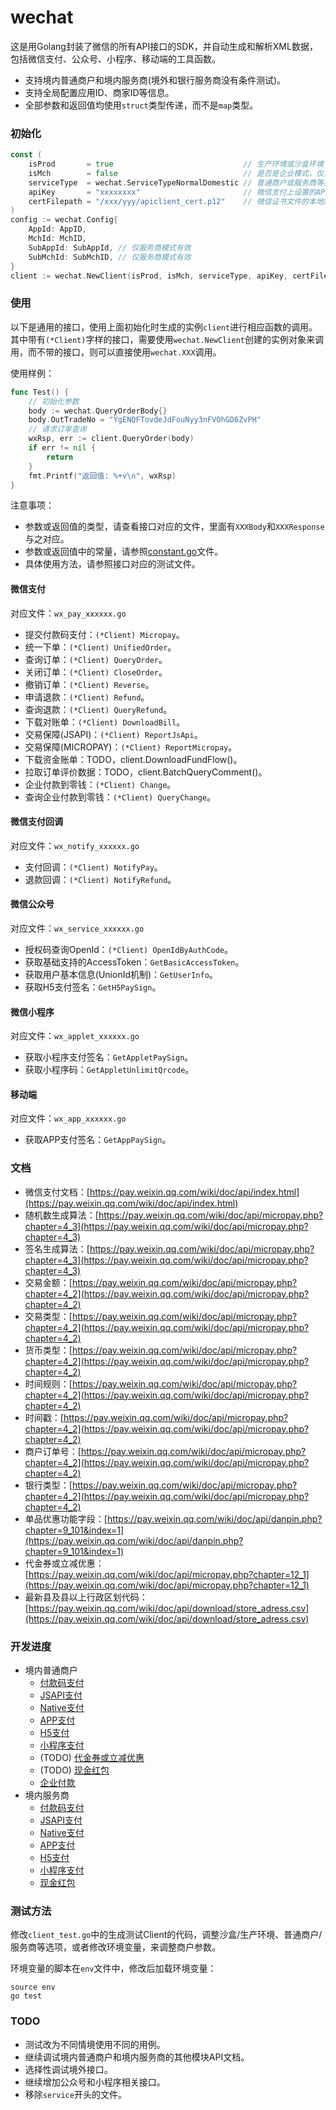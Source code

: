 # wechat

这是用Golang封装了微信的所有API接口的SDK，并自动生成和解析XML数据，包括微信支付、公众号、小程序、移动端的工具函数。

* 支持境内普通商户和境内服务商(境外和银行服务商没有条件测试)。
* 支持全局配置应用ID、商家ID等信息。
* 全部参数和返回值均使用`struct`类型传递，而不是`map`类型。

### 初始化

```go
const (
    isProd       = true                             // 生产环境或沙盒环境
    isMch        = false                            // 是否是企业模式，仅当调用企业付款时为true
    serviceType  = wechat.ServiceTypeNormalDomestic // 普通商户或服务商等类型
    apiKey       = "xxxxxxxx"                       // 微信支付上设置的API Key
    certFilepath = "/xxx/yyy/apiclient_cert.p12"    // 微信证书文件的本地路径，仅部分接口使用，如果不使用这些接口，可以传递空值
)
config := wechat.Config{
    AppId: AppID,
    MchId: MchID,
    SubAppId: SubAppId, // 仅服务商模式有效
    SubMchId: SubMchID, // 仅服务商模式有效
}
client := wechat.NewClient(isProd, isMch, serviceType, apiKey, certFilepath, config)
```

### 使用

以下是通用的接口，使用上面初始化时生成的实例`client`进行相应函数的调用。其中带有`(*Client)`字样的接口，需要使用`wechat.NewClient`创建的实例对象来调用，而不带的接口，则可以直接使用`wechat.XXX`调用。

使用样例：

```go
func Test() {
	// 初始化参数
	body := wechat.QueryOrderBody{}
	body.OutTradeNo = "YgENQFTovdeJdFouNyy3nFVOhGD6ZvPH"
	// 请求订单查询
	wxRsp, err := client.QueryOrder(body)
	if err != nil {
		return
	}
	fmt.Printf("返回值: %+v\n", wxRsp)
}
```

注意事项：

* 参数或返回值的类型，请查看接口对应的文件，里面有`XXXBody`和`XXXResponse`与之对应。
* 参数或返回值中的常量，请参照[constant.go](constant.go)文件。
* 具体使用方法，请参照接口对应的测试文件。

#### 微信支付

对应文件：`wx_pay_xxxxxx.go`

* 提交付款码支付：`(*Client) Micropay`。
* 统一下单：`(*Client) UnifiedOrder`。
* 查询订单：`(*Client) QueryOrder`。
* 关闭订单：`(*Client) CloseOrder`。
* 撤销订单：`(*Client) Reverse`。
* 申请退款：`(*Client) Refund`。
* 查询退款：`(*Client) QueryRefund`。
* 下载对账单：`(*Client) DownloadBill`。
* 交易保障(JSAPI)：`(*Client) ReportJsApi`。
* 交易保障(MICROPAY)：`(*Client) ReportMicropay`。
* 下载资金账单：TODO，client.DownloadFundFlow()。
* 拉取订单评价数据：TODO，client.BatchQueryComment()。
* 企业付款到零钱：`(*Client) Change`。
* 查询企业付款到零钱：`(*Client) QueryChange`。

#### 微信支付回调

对应文件：`wx_notify_xxxxxx.go`

* 支付回调：`(*Client) NotifyPay`。
* 退款回调：`(*Client) NotifyRefund`。

#### 微信公众号

对应文件：`wx_service_xxxxxx.go`

* 授权码查询OpenId：`(*Client) OpenIdByAuthCode`。
* 获取基础支持的AccessToken：`GetBasicAccessToken`。
* 获取用户基本信息(UnionId机制)：`GetUserInfo`。
* 获取H5支付签名：`GetH5PaySign`。

#### 微信小程序

对应文件：`wx_applet_xxxxxx.go`

* 获取小程序支付签名：`GetAppletPaySign`。
* 获取小程序码：`GetAppletUnlimitQrcode`。

#### 移动端

对应文件：`wx_app_xxxxxx.go`

* 获取APP支付签名：`GetAppPaySign`。

### 文档

* 微信支付文档：[https://pay.weixin.qq.com/wiki/doc/api/index.html](https://pay.weixin.qq.com/wiki/doc/api/index.html)
* 随机数生成算法：[https://pay.weixin.qq.com/wiki/doc/api/micropay.php?chapter=4_3](https://pay.weixin.qq.com/wiki/doc/api/micropay.php?chapter=4_3)
* 签名生成算法：[https://pay.weixin.qq.com/wiki/doc/api/micropay.php?chapter=4_3](https://pay.weixin.qq.com/wiki/doc/api/micropay.php?chapter=4_3)
* 交易金额：[https://pay.weixin.qq.com/wiki/doc/api/micropay.php?chapter=4_2](https://pay.weixin.qq.com/wiki/doc/api/micropay.php?chapter=4_2)
* 交易类型：[https://pay.weixin.qq.com/wiki/doc/api/micropay.php?chapter=4_2](https://pay.weixin.qq.com/wiki/doc/api/micropay.php?chapter=4_2)
* 货币类型：[https://pay.weixin.qq.com/wiki/doc/api/micropay.php?chapter=4_2](https://pay.weixin.qq.com/wiki/doc/api/micropay.php?chapter=4_2)
* 时间规则：[https://pay.weixin.qq.com/wiki/doc/api/micropay.php?chapter=4_2](https://pay.weixin.qq.com/wiki/doc/api/micropay.php?chapter=4_2)
* 时间戳：[https://pay.weixin.qq.com/wiki/doc/api/micropay.php?chapter=4_2](https://pay.weixin.qq.com/wiki/doc/api/micropay.php?chapter=4_2)
* 商户订单号：[https://pay.weixin.qq.com/wiki/doc/api/micropay.php?chapter=4_2](https://pay.weixin.qq.com/wiki/doc/api/micropay.php?chapter=4_2)
* 银行类型：[https://pay.weixin.qq.com/wiki/doc/api/micropay.php?chapter=4_2](https://pay.weixin.qq.com/wiki/doc/api/micropay.php?chapter=4_2)
* 单品优惠功能字段：[https://pay.weixin.qq.com/wiki/doc/api/danpin.php?chapter=9_101&index=1](https://pay.weixin.qq.com/wiki/doc/api/danpin.php?chapter=9_101&index=1)
* 代金券或立减优惠：[https://pay.weixin.qq.com/wiki/doc/api/micropay.php?chapter=12_1](https://pay.weixin.qq.com/wiki/doc/api/micropay.php?chapter=12_1)
* 最新县及县以上行政区划代码：[https://pay.weixin.qq.com/wiki/doc/api/download/store_adress.csv](https://pay.weixin.qq.com/wiki/doc/api/download/store_adress.csv)

### 开发进度

* 境内普通商户
  * [付款码支付](https://pay.weixin.qq.com/wiki/doc/api/micropay.php?chapter=5_1)
  * [JSAPI支付](https://pay.weixin.qq.com/wiki/doc/api/jsapi.php?chapter=7_1)
  * [Native支付](https://pay.weixin.qq.com/wiki/doc/api/native.php?chapter=6_1)
  * [APP支付](https://pay.weixin.qq.com/wiki/doc/api/app/app.php?chapter=8_1)
  * [H5支付](https://pay.weixin.qq.com/wiki/doc/api/H5.php?chapter=15_1)
  * [小程序支付](https://pay.weixin.qq.com/wiki/doc/api/wxa/wxa_api.php?chapter=7_3&index=1)
  * (TODO) [代金券或立减优惠](https://pay.weixin.qq.com/wiki/doc/api/tools/sp_coupon.php?chapter=12_1)
  * (TODO) [现金红包](https://pay.weixin.qq.com/wiki/doc/api/tools/cash_coupon.php?chapter=13_1)
  * [企业付款](https://pay.weixin.qq.com/wiki/doc/api/tools/mch_pay.php?chapter=14_1)
* 境内服务商
  * [付款码支付](https://pay.weixin.qq.com/wiki/doc/api/micropay_sl.php?chapter=5_1)
  * [JSAPI支付](https://pay.weixin.qq.com/wiki/doc/api/jsapi_sl.php?chapter=7_1)
  * [Native支付](https://pay.weixin.qq.com/wiki/doc/api/native_sl.php?chapter=6_1)
  * [APP支付](https://pay.weixin.qq.com/wiki/doc/api/app/app_sl.php?chapter=8_1)
  * [H5支付](https://pay.weixin.qq.com/wiki/doc/api/H5_sl.php?chapter=15_1)
  * [小程序支付](https://pay.weixin.qq.com/wiki/doc/api/wxa/wxa_sl_api.php?chapter=7_3&index=1)
  * [现金红包](https://pay.weixin.qq.com/wiki/doc/api/tools/cash_coupon_sl.php?chapter=13_1)

### 测试方法

修改`client_test.go`中的生成测试Client的代码，调整沙盒/生产环境、普通商户/服务商等选项，或者修改环境变量，来调整商户参数。

环境变量的脚本在`env`文件中，修改后加载环境变量：

```shell
source env
go test
```

### TODO

- 测试改为不同情境使用不同的用例。
- 继续调试境内普通商户和境内服务商的其他模块API文档。
- 选择性调试境外接口。
- 继续增加公众号和小程序相关接口。
- 移除`service`开头的文件。
